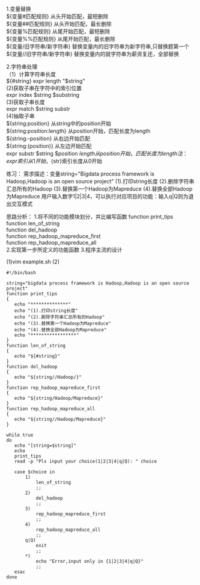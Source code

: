 1.变量替换  
 ${变量#匹配规则}   从头开始匹配，最短删除    
 ${变量##匹配规则}  从头开始匹配，最长删除    
 ${变量%匹配规则}   从尾开始匹配，最短删除  
 ${变量%%匹配规则}  从尾开始匹配，最长删除  
 ${变量/旧字符串/新字符串}  替换变量内的旧字符串为新字符串,只替换题第一个  
 ${变量//旧字符串/新字符串} 替换变量内的就字符串为薪资复还，全部替换  
   
2.字符串处理    
（1）计算字符串长度    
${#string}  
expr length "$string"  
(2)获取子串在字符中的索引位置  
expr index $string $substring  
(3)获取子串长度  
expr match $string substr   
(4)抽取子串   
${string:position}         从string中的position开始     
${string:position:length}  从position开始，匹配长度为length    
${string:-position}        从右边开始匹配     
${string:(position)}       从左边开始匹配  
expr substr $string $position $length 从position开始，匹配长度为length  
注：expr 索引从1开始 ，${str}索引长度从0开始


练习：
需求描述：变量string="Bigdata process framework is Hadoop,Hadoop is an open source project"
(1).打印string长度
(2).删除字符串汇总所有的Hadoop
(3).替换第一个Hadoop为Mapreduce
(4).替换全部Hadoop为Mapreduce
用户输入数字1|2|3|4，可以执行对应项目的功能：输入q|Q则为退出交互模式

 思路分析：
 1.将不同的功能模块划分，并比编写函数
  function print_tips    
  function len_of_string    
  function del_hadoop  
  function rep_hadoop_mapreduce_first  
  function rep_hadoop_mapreduce_all   
 2.实现第一步所定义的功能函数
 3.程序主流的设计
 
 
 (1)vim example.sh
 (2)
 ``````
 #!/bin/bash

string="bigdata process framework is Hadoop,Hadoop is an open source project"
function print_tips
{
	echo "**************"
	echo "(1).打印string长度"
	echo "(2).删除字符串汇总所有的Hadoop"
	echo "(3).替换第一个Hadoop为Mapreduce"
	echo "(4).替换全部Hadoop为Mapreduce"
	echo "*****************"	
}
function len_of_string
{
	echo "${#string}"
}
function del_hadoop
{
	echo "${string//Hadoop/}"
}
function rep_hadoop_mapreduce_first
{
	echo "${string/Hadoop/Mapreduce}"
}
function rep_hadoop_mapreduce_all
{
	echo "${string//Hadoop/Mapreduce}"
}

while true
do 
	echo "[string=$string]"
	echo
	print_tips
	read -p "Pls input your choice(1|2|3|4|q|Q): " choice
	
	case $choice in 
		1)
			len_of_string
			;;
		2)
			del_hadoop
			;;
		3)
			rep_hadoop_mapreduce_first
			;;
		4)
			rep_hadoop_mapreduce_all
			;;
		q|Q)
			exit
			;;
		*)
			echo "Error,input only in {1|2|3|4|q|Q}"
			;;
	esac
done
``````
 
  
  
  
  
  
  
